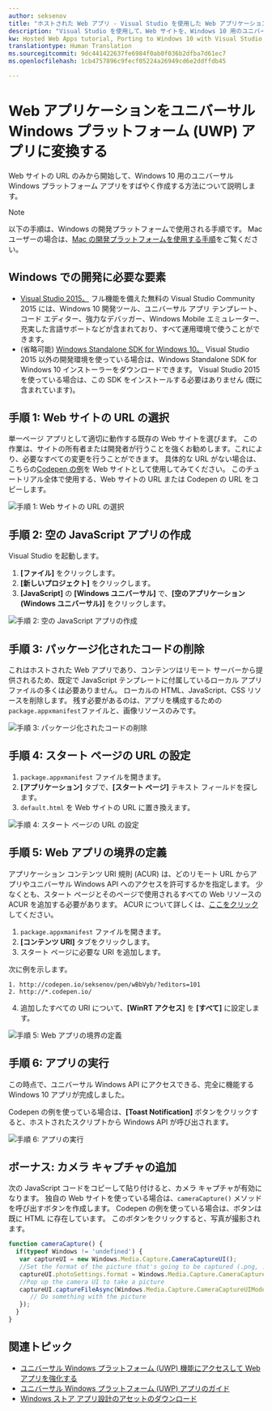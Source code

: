 ```yaml
---
author: seksenov
title: "ホストされた Web アプリ - Visual Studio を使用した Web アプリケーションから Windows アプリへの変換"
description: "Visual Studio を使用して、Web サイトを、Windows 10 用のユニバーサル Windows プラットフォーム (UWP) アプリに変換します。"
kw: Hosted Web Apps tutorial, Porting to Windows 10 with Visual Studio, How to convert website to Windows, How to add website to Windows Store, Packaging web application for Microsoft Store, Test Windows 10 native features and runtime APIs with CodePen, How to use Windows Cortana Live Tiles Built-in Camera on my Website with remote JavaScript
translationtype: Human Translation
ms.sourcegitcommit: 9dc441422637fe6984f0ab0f036b2dfba7d61ec7
ms.openlocfilehash: 1cb4757896c9fecf05224a26949cd6e2ddffdb45

---
```


# <a name="convert-your-web-application-to-a-universal-windows-platform-uwp-app"></a>Web アプリケーションをユニバーサル Windows プラットフォーム (UWP) アプリに変換する

Web サイトの URL のみから開始して、Windows 10 用のユニバーサル Windows プラットフォーム アプリをすばやく作成する方法について説明します。 

> [!NOTE]
> 以下の手順は、Windows の開発プラットフォームで使用される手順です。 Mac ユーザーの場合は、[Mac の開発プラットフォームを使用する手順](/hwa-create-mac.md)をご覧ください。

## <a name="what-you-need-to-develop-on-windows"></a>Windows での開発に必要な要素

- [Visual Studio 2015。](https://www.visualstudio.com/) フル機能を備えた無料の Visual Studio Community 2015 には、Windows 10 開発ツール、ユニバーサル アプリ テンプレート、コード エディター、強力なデバッガー、Windows Mobile エミュレーター、充実した言語サポートなどが含まれており、すべて運用環境で使うことができます。
- (省略可能) [Windows Standalone SDK for Windows 10。](https://dev.windows.com/downloads/windows-10-sdk) Visual Studio 2015 以外の開発環境を使っている場合は、Windows Standalone SDK for Windows 10 インストーラーをダウンロードできます。 Visual Studio 2015 を使っている場合は、この SDK をインストールする必要はありません (既に含まれています)。

## <a name="step-1-pick-a-website-url"></a>手順 1: Web サイトの URL の選択
単一ページ アプリとして適切に動作する既存の Web サイトを選びます。 この作業は、サイトの所有者または開発者が行うことを強くお勧めします。これにより、必要なすべての変更を行うことができます。 具体的な URL がない場合は、こちらの[Codepen の例](http://codepen.io/seksenov/pen/wBbVyb/?editors=101)を Web サイトとして使用してみてください。 このチュートリアル全体で使用する、Web サイトの URL または Codepen の URL をコピーします。 

![手順 1: Web サイトの URL の選択](images/hwa-to-uwp/windows_step1.png)

## <a name="step-2-create-a-blank-javascript-app"></a>手順 2: 空の JavaScript アプリの作成

Visual Studio を起動します。
1. **[ファイル]** をクリックします。
2. **[新しいプロジェクト]** をクリックします。
3. **[JavaScript]** の **[Windows ユニバーサル]** で、**[空のアプリケーション (Windows ユニバーサル)]** をクリックします。

![手順 2: 空の JavaScript アプリの作成](images/hwa-to-uwp/windows_step2.png)

## <a name="step-3-delete-any-packaged-code"></a>手順 3: パッケージ化されたコードの削除

これはホストされた Web アプリであり、コンテンツはリモート サーバーから提供されるため、既定で JavaScript テンプレートに付属しているローカル アプリ ファイルの多くは必要ありません。 ローカルの HTML、JavaScript、CSS リソースを削除します。 残す必要があるのは、アプリを構成するための `package.appxmanifest`ファイルと、画像リソースのみです。

![手順 3: パッケージ化されたコードの削除](images/hwa-to-uwp/windows_step3.png)

## <a name="step-4-set-the-start-page-url"></a>手順 4: スタート ページの URL の設定

1. `package.appxmanifest` ファイルを開きます。
2. **[アプリケーション]** タブで、**[スタート ページ]** テキスト フィールドを探します。
3. `default.html` を Web サイトの URL に置き換えます。

![手順 4: スタート ページの URL の設定](images/hwa-to-uwp/windows_step4.png)

## <a name="step-5-define-the-boundaries-of-your-web-app"></a>手順 5: Web アプリの境界の定義

アプリケーション コンテンツ URI 規則 (ACUR) は、どのリモート URL からアプリやユニバーサル Windows API へのアクセスを許可するかを指定します。 少なくとも、スタート ページとそのページで使用されるすべての Web リソースの ACUR を追加する必要があります。 ACUR について詳しくは、[ここをクリック](./hwa-access-features.md)してください。
1. `package.appxmanifest` ファイルを開きます。
2. **[コンテンツ URI]** タブをクリックします。
3. スタート ページに必要な URI を追加します。

次に例を示します。
```
1. http://codepen.io/seksenov/pen/wBbVyb/?editors=101
2. http://*.codepen.io/
```
4. 追加したすべての URI について、**[WinRT アクセス]** を **[すべて]** に設定します。

![手順 5: Web アプリの境界の定義](images/hwa-to-uwp/windows_step5.png)

## <a name="step-6-run-your-app"></a>手順 6: アプリの実行

この時点で、ユニバーサル Windows API にアクセスできる、完全に機能する Windows 10 アプリが完成しました。

Codepen の例を使っている場合は、**[Toast Notification]** ボタンをクリックすると、ホストされたスクリプトから Windows API が呼び出されます。

![手順 6: アプリの実行](images/hwa-to-uwp/windows_step6.png)

## <a name="bonus-add-camera-capture"></a>ボーナス: カメラ キャプチャの追加

次の JavaScript コードをコピーして貼り付けると、カメラ キャプチャが有効になります。 独自の Web サイトを使っている場合は、`cameraCapture()` メソッドを呼び出すボタンを作成します。 Codepen の例を使っている場合は、ボタンは既に HTML に存在しています。 このボタンをクリックすると、写真が撮影されます。

```JavaScript
function cameraCapture() {
  if(typeof Windows != 'undefined') {
   var captureUI = new Windows.Media.Capture.CameraCaptureUI();
   //Set the format of the picture that's going to be captured (.png, .jpg, ...)
   captureUI.photoSettings.format = Windows.Media.Capture.CameraCaptureUIPhotoFormat.png;
   //Pop up the camera UI to take a picture
   captureUI.captureFileAsync(Windows.Media.Capture.CameraCaptureUIMode.photo).then(function (capturedItem) {
      // Do something with the picture
   });
  }
}
```

## <a name="related-topics"></a>関連トピック

- [ユニバーサル Windows プラットフォーム (UWP) 機能にアクセスして Web アプリを強化する](hwa-access-features.md)
- [ユニバーサル Windows プラットフォーム (UWP) アプリのガイド](http://go.microsoft.com/fwlink/p/?LinkID=397871)
- [Windows ストア アプリ設計のアセットのダウンロード](https://msdn.microsoft.com/library/windows/apps/xaml/bg125377.aspx)



<!--HONumber=Dec16_HO1-->


